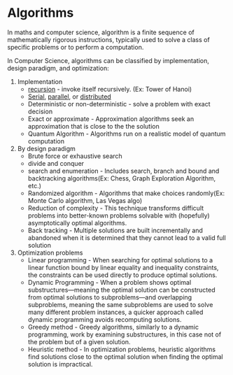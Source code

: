 # Algorithms

In maths and computer science, algorithm is a finite sequence of mathematically rigorous instructions, typically used to solve a class of specific problems or to perform a computation.

In Computer Science, algorithms can be classified by implementation, design paradigm, and optimization:

1. Implementation
	- [recursion](./recursion.md) - invoke itself recursively. (Ex: Tower of Hanoi)
	- [Serial](./serial.md), [parallel](./parallel.md), or [distributed](./distributed.md)
	- Deterministic or non-deterministic - solve a problem with exact decision
	- Exact or approximate - Approximation algorithms seek an approximation that is close to the the solution
	- Quantum Algorithm - Algorithms run on a realistic model of quantum computation
2. By design paradigm
	- Brute force or exhaustive search
	- divide and conquer
	- search and enumeration - Includes search, branch and bound and backtracking algorithms(Ex: Chess, Graph Exploration Algorithm, etc.)
	- Randomized algorithm - Algorithms that make choices randomly(Ex: Monte Carlo algorithm, Las Vegas algo)
	- Reduction of complexity - This technique transforms difficult problems into better-known problems solvable with (hopefully) asymptotically optimal algorithms.
	- Back tracking - Multiple solutions are built incrementally and abandoned when it is determined that they cannot lead to a valid full solution
3. Optimization problems
	- Linear programming - When searching for optimal solutions to a linear function bound by linear equality and inequality constraints, the constraints can be used directly to produce optimal solutions.
	- Dynamic Programming - When a problem shows optimal substructures—meaning the optimal solution can be constructed from optimal solutions to subproblems—and overlapping subproblems, meaning the same subproblems are used to solve many different problem instances, a quicker approach called dynamic programming avoids recomputing solutions. 
	- Greedy method - Greedy algorithms, similarly to a dynamic programming, work by examining substructures, in this case not of the problem but of a given solution.
	- Heuristic method - In optimization problems, heuristic algorithms find solutions close to the optimal solution when finding the optimal solution is impractical.
